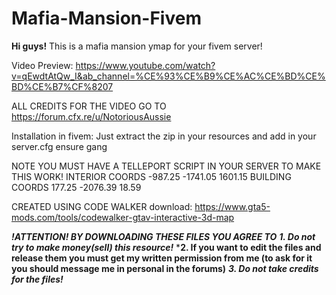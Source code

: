 # Mafia-Mansion-Fivem
**Hi guys!**
This is a mafia mansion ymap for your fivem server!

Video Preview:
https://www.youtube.com/watch?v=qEwdtAtQw_I&ab_channel=%CE%93%CE%B9%CE%AC%CE%BD%CE%BD%CE%B7%CF%8207

ALL CREDITS FOR THE VIDEO GO TO https://forum.cfx.re/u/NotoriousAussie

Installation in fivem:
Just extract the zip in your resources and add in your server.cfg ensure gang

NOTE YOU MUST HAVE A TELLEPORT SCRIPT IN YOUR SERVER TO MAKE THIS WORK!
INTERIOR COORDS -987.25 -1741.05 1601.15
BUILDING COORDS 177.25 -2076.39 18.59

CREATED USING CODE WALKER download: https://www.gta5-mods.com/tools/codewalker-gtav-interactive-3d-map

***!ATTENTION! BY DOWNLOADING THESE FILES YOU AGREE TO***
***1. Do not try to make money(sell) this resource!***
***2. If you want to edit the files and release them you must get my written permission from me (to ask for it you should message me in personal in the forums)**
***3. Do not take credits for the files!***

